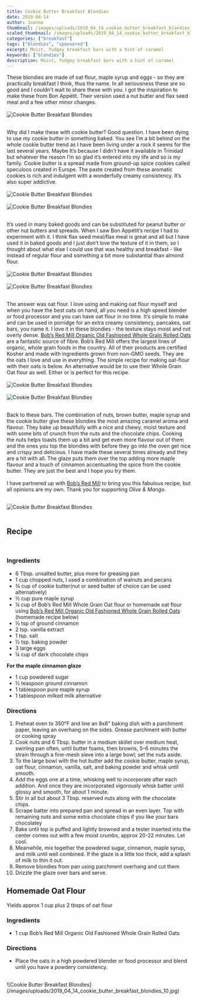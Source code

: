 ```yaml
---
title: Cookie Butter Breakfast Blondies
date: 2019-04-14
author: Joanne
thumbnail: /images/uploads/2019_04_14_cookie_butter_breakfast_blondies_1.jpg
scaled_thumbnail: /images/uploads/2019_04_14_cookie_butter_breakfast_blondies_0.jpg
categories: ["breakfast"]
tags: ["blondies", "sponsored"]
excerpt: Moist, fudgey breakfast bars with a hint of caramel
keywords: ["blondies"]
description: Moist, fudgey breakfast bars with a hint of caramel
---
```


These blondies are made of oat flour, maple syrup and eggs - so they are practically breakfast I think, thus the name. In all seriousness these are so good and I couldn’t wait to share these with you. I got the inspiration to make these from Bon Appétit. Their version used a nut butter and flax seed meal and a few other minor changes.
</br>
</br>
![Cookie Butter Breakfast Blondies](/images/uploads/2019_04_14_cookie_butter_breakfast_blondies_2.jpg)
</br>
</br>

Why did I make these with cookie butter? Good question. I have been dying to use my cookie butter in something baked. You see I’m a bit behind on the whole cookie butter trend as I have been living under a rock it seems for the last several years. Maybe It’s because I didn’t have it available in Trinidad but whatever the reason I’m so glad it’s entered into my life and so is my family. Cookie butter is a spread made from ground-up spice cookies called speculoos created in Europe. The paste created from these aromatic cookies is rich and indulgent with a wonderfully creamy consistency. It’s also super addictive.
</br>
</br>
![Cookie Butter Breakfast Blondies](/images/uploads/2019_04_14_cookie_butter_breakfast_blondies_3.jpg)
</br>
</br>
![Cookie Butter Breakfast Blondies](/images/uploads/2019_04_14_cookie_butter_breakfast_blondies_4.jpg)
</br>
</br>

It’s used in many baked goods and can be substituted for peanut butter or other nut butters and spreads. When I saw Bon Appétit’s recipe I had to experiment with it. I think flax seed meal/flax meal is great and all but I have used it in baked goods and I just don’t love the texture of it in them, so I thought about what else I could use that was healthy and breakfast - like instead of regular flour and something a bit more substantial than almond flour.
</br>
</br>
![Cookie Butter Breakfast Blondies](/images/uploads/2019_04_14_cookie_butter_breakfast_blondies_5.jpg)
</br>
</br>
![Cookie Butter Breakfast Blondies](/images/uploads/2019_04_14_cookie_butter_breakfast_blondies_6.jpg)
</br>
</br>

The answer was oat flour. I love using and making oat flour myself and when you have the best oats on hand, all you need is a high speed blender or food processor and you can have oat flour in no time. It’s simple to make and can be used in porridge for an extra creamy consistency, pancakes, oat bars, you name it. I love it in these blondies - the texture stays moist and not overly dense. <span class="highlight"><a rel="nofollow" href="https://www.bobsredmill.com/organic-regular-rolled-oats.html">Bob’s Red Mill Organic Old Fashioned Whole Grain Rolled Oats</a></span> are a fantastic source of fibre. Bob’s Red Mill offers the largest lines of organic, whole grain foods in the country. All of their products are certified Kosher and made with ingredients grown from non-GMO seeds. They are the oats I love and use in everything. The simple recipe for making oat-flour with their oats is below. An alternative would be to use their Whole Grain Oat flour as well. Either or is perfect for this recipe.
</br>
</br>
![Cookie Butter Breakfast Blondies](/images/uploads/2019_04_14_cookie_butter_breakfast_blondies_7.jpg)
</br>
</br>
![Cookie Butter Breakfast Blondies](/images/uploads/2019_04_14_cookie_butter_breakfast_blondies_8.jpg)
</br>
</br>

Back to these bars. The combination of nuts, brown butter, maple syrup and the cookie butter give these blondies the most amazing caramel aroma and flavour. They bake up beautifully with a nice and chewy, moist texture and with some bits of crunch from the nuts and the chocolate chips. Cooking the nuts helps toasts them up a bit and get even more flavour out of them and the ones you top the blondies with before they go into the oven get nice and crispy and delicious. I have made these several times already and they are a hit with all. The glaze puts them over the top adding more maple flavour and a touch of cinnamon accentuating the spice from the cookie butter. They are just the best and I hope you try them.
</br>
</br>
I have partnered up with <span class="highlight"><a rel="nofollow" href="https://www.bobsredmill.com/?utm_source=TheOliveAndMango&utm_medium=influencer&utm_campaign=bobsredmill">Bob’s Red Mill</a></span> to bring you this fabulous recipe, but all opinions are my own. Thank you for supporting _Olive & Mango_.
</br>
</br>

![Cookie Butter Breakfast Blondies](/images/uploads/2019_04_14_cookie_butter_breakfast_blondies_9.jpg)
</br>
</br>

## Recipe
</br>

### Ingredients

* <span itemprop="ingredients">6 Tbsp. unsalted butter, plus more for greasing pan</span>
* <span itemprop="ingredients">1 cup chopped nuts, I used a combination of walnuts and pecans</span>
* <span itemprop="ingredients">¾ cup of cookie butter(nut or seed butter of choice can be used alternatively)</span>
* <span itemprop="ingredients">½ cup pure maple syrup</span>
* <span itemprop="ingredients">&frac14; cup of Bob’s Red Mill Whole Grain Oat flour or homemade oat flour using <span class="highlight"><a rel="nofollow" href="https://www.bobsredmill.com/organic-regular-rolled-oats.html">Bob’s Red Mill Organic Old Fashioned Whole Grain Rolled Oats</a></span> (homemade recipe below) </span>
* <span itemprop="ingredients">&frac12; tsp of ground cinnamon </span>
* <span itemprop="ingredients">2 tsp. vanilla extract</span>
* <span itemprop="ingredients">1 tsp. salt</span>
* <span itemprop="ingredients">½ tsp. baking powder</span>
* <span itemprop="ingredients">3 large eggs</span>
* <span itemprop="ingredients">&frac14; cup of dark chocolate chips </span>

__For the maple cinnamon glaze__

* <span itemprop="ingredients">1 cup powdered sugar</span>
* <span itemprop="ingredients">½ teaspoon ground cinnamon</span>
* <span itemprop="ingredients">1 tablespoon pure maple syrup</span>
* <span itemprop="ingredients">1 tablespoon milked milk alternative</span>

### Directions

1. Preheat oven to 350°F and line an 8x8" baking dish with a parchment paper, leaving an overhang on the sides. Grease parchment with butter or cooking spray 
2. Cook nuts and 6 Tbsp. butter in a medium skillet over medium heat, swirling pan often, until butter foams, then browns, 5–6 minutes the strain through a fine-mesh sieve into a large bowl; set the nuts aside. 
3. To the large bowl with the hot butter add the cookie butter, maple syrup, oat flour, cinnamon, vanilla, salt, and baking powder and whisk until smooth. 
4. Add the eggs one at a time, whisking well to incorporate after each addition. And once they are incorporated vigorously whisk batter until glossy and smooth, for about 1 minute. 
5. Stir in all but about 3 Tbsp. reserved nuts along with the chocolate chips. 
6. Scrape batter into prepared pan and spread in an even layer. Top with remaining nuts and some extra chocolate chips if you like your bars chocolatey 
7. Bake until top is puffed and lightly browned and a tester inserted into the center comes out with a few moist crumbs, approx 20-22 minutes. Let cool.
8. Meanwhile, mix together the powdered sugar, cinnamon, maple syrup, and milk until well combined. If the glaze is a little too thick, add a splash of milk to thin it out.
9. Remove blondies from pan using parchment overhang and cut them 
10. Drizzle the glaze over bars and serve. 

## Homemade Oat Flour

Yields approx 1 cup plus 2 tbsps of oat flour 

### Ingredients

* 1 cup Bob’s Red Mill Organic Old Fashioned Whole Grain Rolled Oats 

### Directions

* Place the oats in a high powdered blender or food processor and blend until you have a powdery consistency.

</br>
![Cookie Butter Breakfast Blondies](/images/uploads/2019_04_14_cookie_butter_breakfast_blondies_10.jpg)
